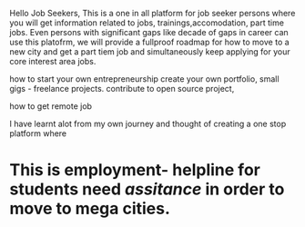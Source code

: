 Hello Job Seekers, This is a one in all platform for job seeker persons where you will get information related to jobs, trainings,accomodation, part time jobs. 
Even persons with significant gaps like decade of gaps in career can use this platofrm, we will provide a fullproof roadmap for how to move to a new city and get a part tiem job and simultaneously keep applying for your core interest area jobs.

how to start your own entrepreneurship create your own portfolio, small gigs - freelance projects. contribute to open source project, 

how to get remote job

I have learnt alot from my own journey and thought of creating a one stop platform where
# This is employment- helpline for **students** need *assitance* in order to move to mega cities.

